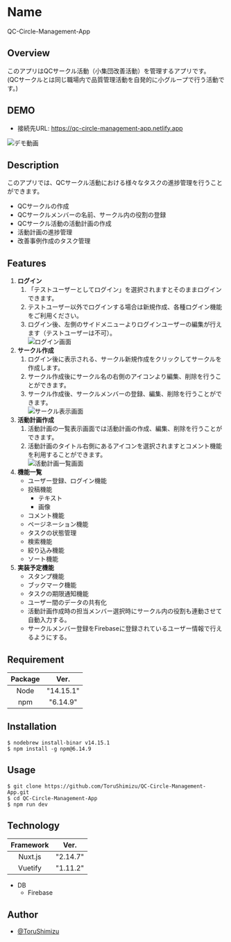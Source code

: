 # Name
QC-Circle-Management-App
## Overview
このアプリはQCサークル活動（小集団改善活動）を管理するアプリです。  
(QCサークルとは同じ職場内で品質管理活動を自発的に小グループで行う活動です。)  
## DEMO ##  
- 接続先URL: <https://qc-circle-management-app.netlify.app>  

![デモ動画](https://user-images.githubusercontent.com/65491855/100514423-e70b8480-31b7-11eb-9cd4-fe30b11b9249.gif)  
## Description
このアプリでは、QCサークル活動における様々なタスクの進捗管理を行うことができます。  

- QCサークルの作成
- QCサークルメンバーの名前、サークル内の役割の登録
- QCサークル活動の活動計画の作成
- 活動計画の進捗管理
- 改善事例作成のタスク管理  
## Features
1. **ログイン**  
    1. 「テストユーザーとしてログイン」を選択されますとそのままログインできます。
    2. テストユーザー以外でログインする場合は新規作成、各種ログイン機能をご利用ください。  
    3. ログイン後、左側のサイドメニューよりログインユーザーの編集が行えます（テストユーザーは不可）。  
   ![ログイン画面](https://user-images.githubusercontent.com/65491855/100514762-b11bcf80-31ba-11eb-87bc-aa9fca87f2fc.png)  
2. **サークル作成**  
    1. ログイン後に表示される、サークル新規作成をクリックしてサークルを作成します。  
    2. サークル作成後にサークル名の右側のアイコンより編集、削除を行うことができます。  
    3. サークル作成後、サークルメンバーの登録、編集、削除を行うことができます。  
   ![サークル表示画面](https://user-images.githubusercontent.com/65491855/100514697-220eb780-31ba-11eb-8938-4e77863d55a0.png)  
3. **活動計画作成**  
    1. 活動計画の一覧表示画面では活動計画の作成、編集、削除を行うことができます。  
    2. 活動計画のタイトル右側にあるアイコンを選択されますとコメント機能を利用することができます。  
   ![活動計画一覧画面](https://user-images.githubusercontent.com/65491855/100514654-fb508100-31b9-11eb-992c-e904c1654d25.png)  
4. **機能一覧**  
    - ユーザー登録、ログイン機能  
    - 投稿機能  
      - テキスト
      - 画像 
    - コメント機能
    - ページネーション機能
    - タスクの状態管理
    - 検索機能
    - 絞り込み機能
    - ソート機能  
5. **実装予定機能**  
    - スタンプ機能
    - ブックマーク機能
    - タスクの期限通知機能
    - ユーザー間のデータの共有化  
    - 活動計画作成時の担当メンバー選択時にサークル内の役割も連動させて自動入力する。
    - サークルメンバー登録をFirebaseに登録されているユーザー情報で行えるようにする。
## Requirement
| Package |   Ver.    |
| :-----: | :-------: |
|  Node   | "14.15.1" |
|   npm   | "6.14.9"  |

## Installation
```
$ nodebrew install-binar v14.15.1
$ npm install -g npm@6.14.9  
```
 
## Usage  
```
$ git clone https://github.com/ToruShimizu/QC-Circle-Management-App.git  
$ cd QC-Circle-Management-App  
$ npm run dev
```


## Technology  
| Framework |   Ver.   |
| :-------: | :------: |
|  Nuxt.js  | "2.14.7" |
|  Vuetify  | "1.11.2" |
- DB
  - Firebase
## Author

- [@ToruShimizu](https://github.com/ToruShimizu)  

